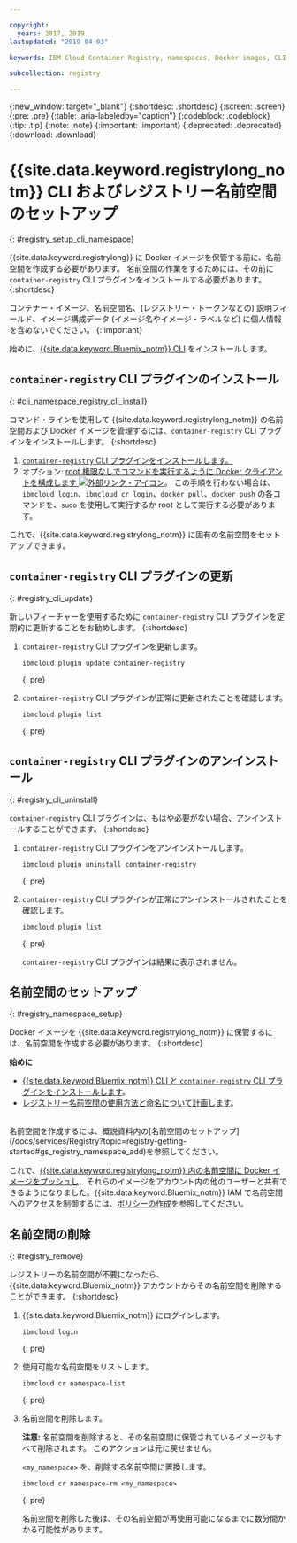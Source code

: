 ```yaml
---

copyright:
  years: 2017, 2019
lastupdated: "2019-04-03"

keywords: IBM Cloud Container Registry, namespaces, Docker images, CLI, commands, installing, registry CLI, removing namespaces, 

subcollection: registry

---
```


{:new_window: target="_blank"}
{:shortdesc: .shortdesc}
{:screen: .screen}
{:pre: .pre}
{:table: .aria-labeledby="caption"}
{:codeblock: .codeblock}
{:tip: .tip}
{:note: .note}
{:important: .important}
{:deprecated: .deprecated}
{:download: .download}

# {{site.data.keyword.registrylong_notm}} CLI およびレジストリー名前空間のセットアップ
{: #registry_setup_cli_namespace}

{{site.data.keyword.registrylong}} に Docker イメージを保管する前に、名前空間を作成する必要があります。 名前空間の作業をするためには、その前に `container-registry` CLI プラグインをインストールする必要があります。
{:shortdesc}

コンテナー・イメージ、名前空間名、(レジストリー・トークンなどの) 説明フィールド、イメージ構成データ (イメージ名やイメージ・ラベルなど) に個人情報を含めないでください。
{: important}

始めに、[{{site.data.keyword.Bluemix_notm}} CLI](/docs/cli?topic=cloud-cli-ibmcloud-cli#ibmcloud-cli) をインストールします。

## `container-registry` CLI プラグインのインストール
{: #cli_namespace_registry_cli_install}

コマンド・ラインを使用して {{site.data.keyword.registrylong_notm}} の名前空間および Docker イメージを管理するには、`container-registry` CLI プラグインをインストールします。
{:shortdesc}

1. [`container-registry` CLI プラグインをインストールします。](/docs/services/Registry?topic=registry-getting-started#gs_registry_cli_install)
2. オプション: [root 権限なしでコマンドを実行するように Docker クライアントを構成します ![外部リンク・アイコン](../../icons/launch-glyph.svg "外部リンク・アイコン")](https://docs.docker.com/install/linux/linux-postinstall/)。 この手順を行わない場合は、`ibmcloud login`、`ibmcloud cr login`、`docker pull`、`docker push` の各コマンドを、`sudo` を使用して実行するか root として実行する必要があります。

これで、{{site.data.keyword.registrylong_notm}} に固有の名前空間をセットアップできます。

## `container-registry` CLI プラグインの更新
{: #registry_cli_update}

新しいフィーチャーを使用するために `container-registry` CLI プラグインを定期的に更新することをお勧めします。
{:shortdesc}

1. `container-registry` CLI プラグインを更新します。

    ```
    ibmcloud plugin update container-registry
    ```
    {: pre}

2. `container-registry` CLI プラグインが正常に更新されたことを確認します。

    ```
    ibmcloud plugin list
    ```
     {: pre}

## `container-registry` CLI プラグインのアンインストール
{: #registry_cli_uninstall}

`container-registry` CLI プラグインは、もはや必要がない場合、アンインストールすることができます。
{:shortdesc}

1. `container-registry` CLI プラグインをアンインストールします。

    ```
    ibmcloud plugin uninstall container-registry
    ```
    {: pre}

2. `container-registry` CLI プラグインが正常にアンインストールされたことを確認します。

    ```
    ibmcloud plugin list
    ```
    {: pre}

    `container-registry` CLI プラグインは結果に表示されません。

## 名前空間のセットアップ
{: #registry_namespace_setup}

Docker イメージを {{site.data.keyword.registrylong_notm}} に保管するには、名前空間を作成する必要があります。
{:shortdesc}

**始めに**

- [{{site.data.keyword.Bluemix_notm}} CLI と `container-registry` CLI プラグインをインストールします](/docs/services/Registry?topic=registry-getting-started#gs_registry_cli_install)。
- [レジストリー名前空間の使用方法と命名について計画します](/docs/services/Registry?topic=registry-registry_overview#registry_namespaces)。

<br>
名前空間を作成するには、概説資料内の[名前空間のセットアップ](/docs/services/Registry?topic=registry-getting-started#gs_registry_namespace_add)を参照してください。

これで、[{{site.data.keyword.registrylong_notm}} 内の名前空間に Docker イメージをプッシュし](/docs/services/Registry?topic=registry-registry_images_#registry_images_pushing_namespace)、それらのイメージをアカウント内の他のユーザーと共有できるようになりました。{{site.data.keyword.Bluemix_notm}} IAM で名前空間へのアクセスを制御するには、[ポリシーの作成](/docs/services/Registry?topic=registry-user#create)を参照してください。

## 名前空間の削除
{: #registry_remove}

レジストリーの名前空間が不要になったら、{{site.data.keyword.Bluemix_notm}} アカウントからその名前空間を削除することができます。
{:shortdesc}

1. {{site.data.keyword.Bluemix_notm}} にログインします。

    ```
    ibmcloud login
    ```
    {: pre}

2. 使用可能な名前空間をリストします。

    ```
    ibmcloud cr namespace-list
    ```
    {: pre}

3. 名前空間を削除します。

    **注意:** 名前空間を削除すると、その名前空間に保管されているイメージもすべて削除されます。 このアクションは元に戻せません。

    `<my_namespace>` を、削除する名前空間に置換します。

    ```
    ibmcloud cr namespace-rm <my_namespace>
    ```
    {: pre}

    名前空間を削除した後は、その名前空間が再使用可能になるまでに数分間かかる可能性があります。
